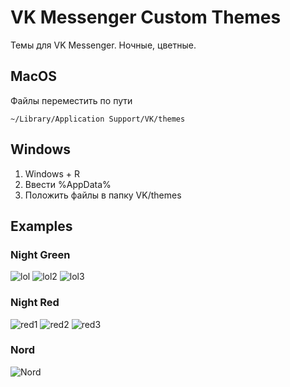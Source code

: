 # VK Messenger Custom Themes
Темы для VK Messenger. Ночные, цветные.

## MacOS
Файлы переместить по пути
```
~/Library/Application Support/VK/themes
```

## Windows
1. Windows + R
2. Ввести %AppData%
3. Положить файлы в папку VK/themes


## Examples 
### Night Green
![lol](https://pp.userapi.com/c844520/v844520638/1413/2wKRZjBUkZQ.jpg)
![lol2](https://pp.userapi.com/c844520/v844520638/141d/JJVsukE2Z2o.jpg)
![lol3](https://pp.userapi.com/c844520/v844520638/1427/wCTgaPJ9NAQ.jpg)

### Night Red
![red1](https://pp.userapi.com/c844520/v844520638/1473/-C0NghKYz8s.jpg)
![red2](https://pp.userapi.com/c844520/v844520638/147d/15gDnbH0XP4.jpg)
![red3](https://pp.userapi.com/c844520/v844520638/1487/EuweqJi1R8E.jpg)

### Nord
![Nord](https://user-images.githubusercontent.com/21042150/159243861-4ce5da95-cb95-4862-a716-2b0ad81b47b7.png)
